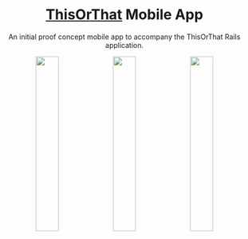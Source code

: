 <h1 align="center"><a href="http://this-or-that.co">ThisOrThat</a> Mobile App</h1>
<p align="center">An initial proof concept mobile app to accompany the ThisOrThat Rails application.</p>

<p float="left" align="center">
  <img src="https://storage.googleapis.com/githubpictures/iphone1.png" width="30%">
  <img src="https://storage.googleapis.com/githubpictures/iphone2.png" width="30%" >
  <img src="https://storage.googleapis.com/githubpictures/iphone3.png" width="30%">
</p>
